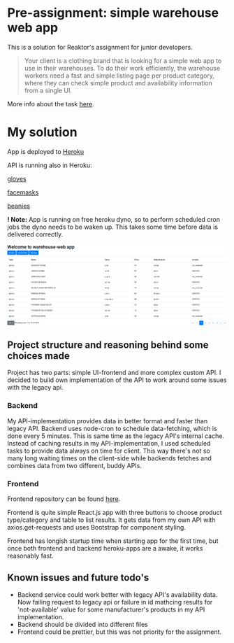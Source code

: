 # Pre-assignment: simple warehouse web app

This is a solution for Reaktor's assignment for junior developers.

> Your client is a clothing brand that is looking for a simple web app to use in their warehouses. To do their work efficiently, the warehouse workers need a fast and simple listing page per product category, where they can check simple product and availability information from a single UI.

More info about the task [here](https://www.reaktor.com/junior-dev-assignment/).

# My solution

App is deployed to [Heroku](https://nr-warehouse.herokuapp.com/)

API is running also in Heroku:

[gloves](https://nr-warehouse-api.herokuapp.com/products/gloves)

[facemasks](https://nr-warehouse-api.herokuapp.com/products/facemasks)

[beanies](https://nr-warehouse-api.herokuapp.com/products/beanies)

**! Note:** App is running on free heroku dyno, so to perform scheduled cron jobs the dyno needs to be waken up. This takes some time before data is delivered correctly. 

![ui picture](https://github.com/noorary/warehouse/blob/master/imgs/UI.png?raw=true)
## Project structure and reasoning behind some choices made

Project has two parts: simple UI-frontend and more complex custom API. I decided to build own implementation of the API to work around some issues with the legacy api.

### Backend

My API-implementation provides data in better format and faster than legacy API. Backend uses node-cron to schedule data-fetching, which is done every 5 minutes. This is same time as the legacy API's internal cache. Instead of caching results in my API-implementation, I used scheduled tasks to provide data always on time for client. This way there's not so many long waiting times on the client-side while backends fetches and combines data from two different, buddy APIs. 

### Frontend

Frontend repository can be found [here](https://github.com/noorary/warehouse).

Frontend is quite simple React.js app with three buttons to choose product type/category and table to list results. It gets data from my own API with axios.get-requests and uses Bootstrap for component styling.

Frontend has longish startup time when starting app for the first time, but once both frontend and backend heroku-apps are a awake, it works reasonably fast.

## Known issues and future todo's

* Backend service could work better with legacy API's availability data. Now failing request to legacy api or failure in id mathcing results for 'not-available' value for some manufacturer's products in my API implementation.
* Backend should be divided into different files
* Frontend could be prettier, but this was not priority for the assignment.
